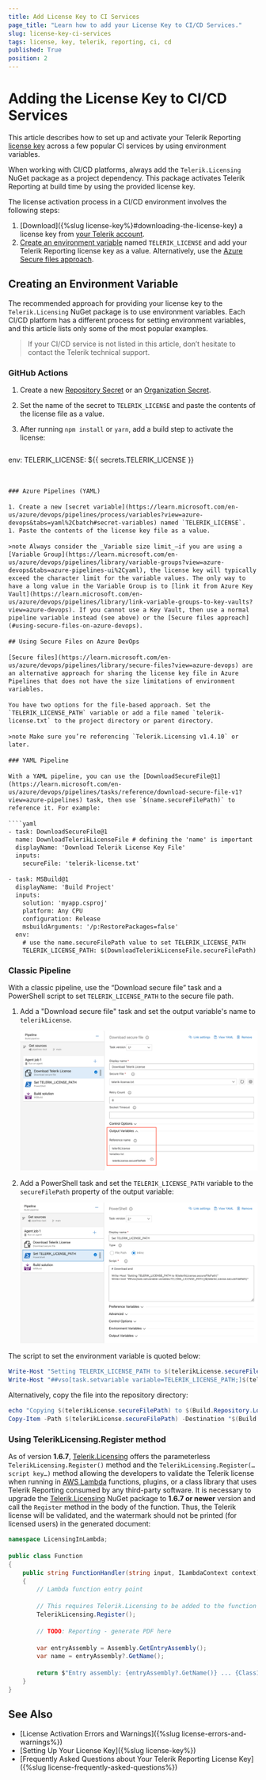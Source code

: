 ```yaml
---
title: Add License Key to CI Services
page_title: "Learn how to add your License Key to CI/CD Services."
slug: license-key-ci-services
tags: license, key, telerik, reporting, ci, cd
published: True
position: 2
---
```


# Adding the License Key to CI/CD Services

This article describes how to set up and activate your Telerik Reporting [license key](https://www.telerik.com/account/your-licenses/license-keys) across a few popular CI services by using environment variables.

When working with CI/CD platforms, always add the `Telerik.Licensing` NuGet package as a project dependency. This package activates Telerik Reporting at build time by using the provided license key.

The license activation process in a CI/CD environment involves the following steps:

1. [Download]({%slug license-key%}#downloading-the-license-key) a license key from [your Telerik account](https://www.telerik.com/account/your-licenses/license-keys).
1. [Create an environment variable](#creating-an-environment-variable) named `TELERIK_LICENSE` and add your Telerik Reporting license key as a value. Alternatively, use the [Azure Secure files approach](#using-secure-files-on-azure-devops).

## Creating an Environment Variable

The recommended approach for providing your license key to the `Telerik.Licensing` NuGet package is to use environment variables. Each CI/CD platform has a different process for setting environment variables, and this article lists only some of the most popular examples.

> If your CI/CD service is not listed in this article, don’t hesitate to contact the Telerik technical support.

### GitHub Actions

1. Create a new [Repository Secret](https://docs.github.com/en/actions/reference/encrypted-secrets#creating-encrypted-secrets-for-a-repository) or an [Organization Secret](https://docs.github.com/en/actions/reference/encrypted-secrets#creating-encrypted-secrets-for-an-organization).
1. Set the name of the secret to `TELERIK_LICENSE` and paste the contents of the license file as a value.
1. After running `npm install` or `yarn`, add a build step to activate the license:

	````yaml
env:
		TELERIK_LICENSE: ${{ secrets.TELERIK_LICENSE }}
````


### Azure Pipelines (YAML)

1. Create a new [secret variable](https://learn.microsoft.com/en-us/azure/devops/pipelines/process/variables?view=azure-devops&tabs=yaml%2Cbatch#secret-variables) named `TELERIK_LICENSE`.
1. Paste the contents of the license key file as a value.

>note Always consider the _Variable size limit_—if you are using a [Variable Group](https://learn.microsoft.com/en-us/azure/devops/pipelines/library/variable-groups?view=azure-devops&tabs=azure-pipelines-ui%2Cyaml), the license key will typically exceed the character limit for the variable values. The only way to have a long value in the Variable Group is to [link it from Azure Key Vault](https://learn.microsoft.com/en-us/azure/devops/pipelines/library/link-variable-groups-to-key-vaults?view=azure-devops). If you cannot use a Key Vault, then use a normal pipeline variable instead (see above) or the [Secure files approach](#using-secure-files-on-azure-devops).

## Using Secure Files on Azure DevOps

[Secure files](https://learn.microsoft.com/en-us/azure/devops/pipelines/library/secure-files?view=azure-devops) are an alternative approach for sharing the license key file in Azure Pipelines that does not have the size limitations of environment variables.

You have two options for the file-based approach. Set the `TELERIK_LICENSE_PATH` variable or add a file named `telerik-license.txt` to the project directory or parent directory.

>note Make sure you’re referencing `Telerik.Licensing v1.4.10` or later.

### YAML Pipeline

With a YAML pipeline, you can use the [DownloadSecureFile@1](https://learn.microsoft.com/en-us/azure/devops/pipelines/tasks/reference/download-secure-file-v1?view=azure-pipelines) task, then use `$(name.secureFilePath)` to reference it. For example:

````yaml
- task: DownloadSecureFile@1
  name: DownloadTelerikLicenseFile # defining the 'name' is important
  displayName: 'Download Telerik License Key File'
  inputs:
    secureFile: 'telerik-license.txt'

- task: MSBuild@1
  displayName: 'Build Project'
  inputs:
    solution: 'myapp.csproj'
    platform: Any CPU
    configuration: Release
    msbuildArguments: '/p:RestorePackages=false'
  env:
    # use the name.secureFilePath value to set TELERIK_LICENSE_PATH
    TELERIK_LICENSE_PATH: $(DownloadTelerikLicenseFile.secureFilePath)
````

### Classic Pipeline

With a classic pipeline, use the “Download secure file” task and a PowerShell script to set `TELERIK_LICENSE_PATH` to the secure file path.

1. Add a "Download secure file" task and set the output variable's name to `telerikLicense`.

	![Download Telerik License as secure file on Azure DevOps through Classic Pipeline.](images/download-telerik-license-secure-file.png)

1. Add a PowerShell task and set the `TELERIK_LICENSE_PATH` variable to the `secureFilePath` property of the output variable:

	![Set Telerik License Path on Azure DevOps through Classic Pipeline.](images/set-telerik-license-path.png)

The script to set the environment variable is quoted below:

````powershell
Write-Host "Setting TELERIK_LICENSE_PATH to $(telerikLicense.secureFilePath)"
Write-Host "##vso[task.setvariable variable=TELERIK_LICENSE_PATH;]$(telerikLicense.secureFilePath)"
````

Alternatively, copy the file into the repository directory:

````powershell
echo "Copying $(telerikLicense.secureFilePath) to $(Build.Repository.LocalPath)/telerik-license.txt"
Copy-Item -Path $(telerikLicense.secureFilePath) -Destination "$(Build.Repository.LocalPath)/telerik-license.txt" -Force
````

### Using TelerikLicensing.Register method

As of version **1.6.7**, [Telerik.Licensing](https://www.nuget.org/packages/Telerik.Licensing) offers the parameterless `TelerikLicensing.Register()` method and the `TelerikLicensing.Register(…script key…)`  method allowing the developers to validate the Telerik license when running in [AWS Lambda](https://docs.aws.amazon.com/lambda/latest/dg/welcome.html) functions, plugins, or a class library that uses Telerik Reporting consumed by any third-party software. It is necessary to upgrade the [Telerik.Licensing](https://www.nuget.org/packages/Telerik.Licensing/1.6.7) NuGet package to **1.6.7 or newer** version and call the `Register` method in the body of the function. Thus, the Telerik license will be validated, and the watermark should not be printed (for licensed users) in the generated document:

````C#
namespace LicensingInLambda;
 
public class Function
{
    public string FunctionHandler(string input, ILambdaContext context)
    {
        // Lambda function entry point
 
        // This requires Telerik.Licensing to be added to the function project
        TelerikLicensing.Register();
 
        // TODO: Reporting - generate PDF here
 
        var entryAssembly = Assembly.GetEntryAssembly();
        var name = entryAssembly?.GetName();
 
        return $"Entry assembly: {entryAssembly?.GetName()} ... {Class1.DoYourMagic()}";
    }
}
````


## See Also

* [License Activation Errors and Warnings]({%slug license-errors-and-warnings%})
* [Setting Up Your License Key]({%slug license-key%})
* [Frequently Asked Questions about Your Telerik Reporting License Key]({%slug license-frequently-asked-questions%})
